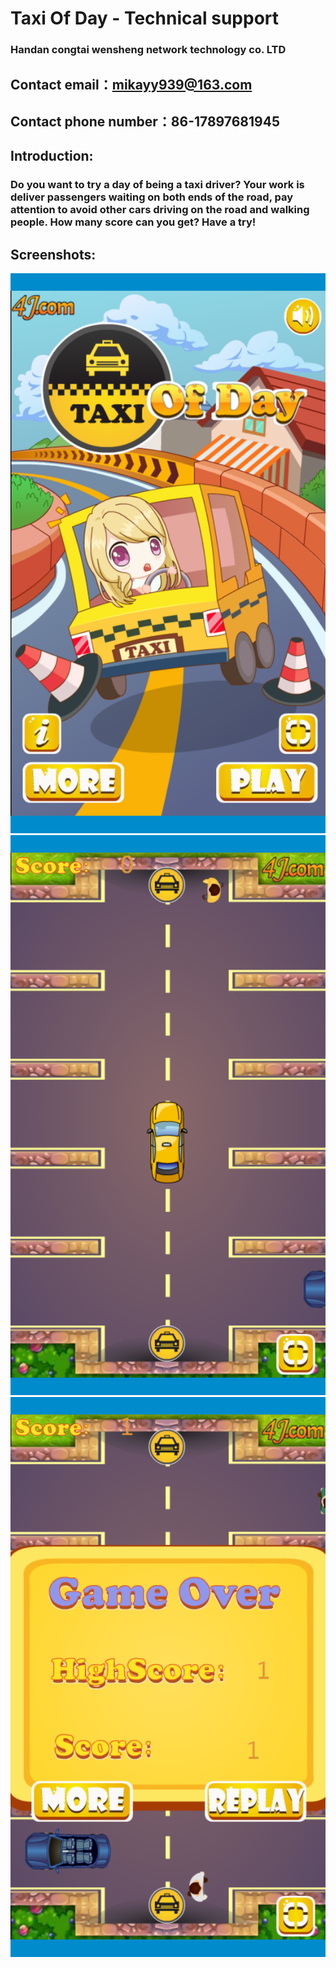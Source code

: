 # Taxi Of Day - Technical support
### Handan congtai wensheng network technology co. LTD

## Contact email：mikayy939@163.com

## Contact phone number：86-17897681945

## Introduction:
### Do you want to try a day of being a taxi driver? Your work is deliver passengers waiting on both ends of the road, pay attention to avoid other cars driving on the road and walking people. How many score can you get? Have a try!

## Screenshots:
![ERROR](./img/1.png)
![ERROR](./img/2.png)
![ERROR](./img/3.png)

